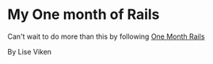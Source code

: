 # My One month of Rails

Can't wait to do more than this by following [One Month Rails](https://onemonth.com/courses/one-month-rails/)

By Lise Viken
